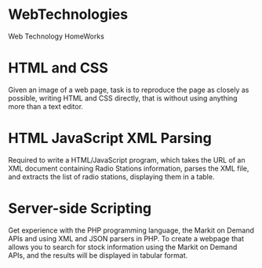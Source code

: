 # WebTechnologies
Web Technology HomeWorks

# HTML and CSS
Given an image of a web page, task is to reproduce the page as closely as possible, writing HTML and CSS directly, that is without using anything more than a text editor.

# HTML JavaScript XML Parsing
Required to write a HTML/JavaScript program, which takes the URL of an XML document containing Radio Stations information, parses
the XML file, and extracts the list of radio stations, displaying them in a table.

# Server-side Scripting
Get experience with the PHP programming language, the Markit on Demand APIs and using XML and JSON parsers in PHP.
To create a webpage that allows you to search for stock information using the Markit on Demand APIs, and the results will be displayed in tabular format.
